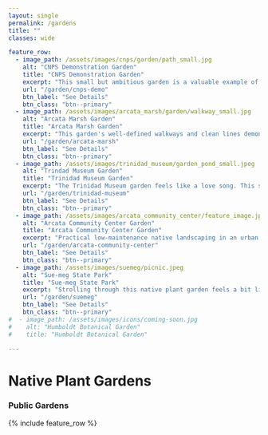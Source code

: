 ```yaml
---
layout: single
permalink: /gardens
title: ""
classes: wide

feature_row:
  - image_path: /assets/images/cnps/garden/path_small.jpg
    alt: "CNPS Demonstration Garden"
    title: "CNPS Demonstration Garden"
    excerpt: "This small but ambitious garden is a valuable example of what homeowners can accomplish on a small suburban lot."
    url: "/garden/cnps-demo"
    btn_label: "See Details"
    btn_class: "btn--primary"
  - image_path: /assets/images/arcata_marsh/garden/walkway_small.jpg
    alt: "Arcata Marsh Garden"
    title: "Arcata Marsh Garden"
    excerpt: "This garden's well-defined walkways and clean lines demonstrate how a native plant landscape can still look tidy and well-maintained."
    url: "/garden/arcata-marsh"
    btn_label: "See Details"
    btn_class: "btn--primary"
  - image_path: /assets/images/trinidad_museum/garden_pond_small.jpeg
    alt: "Trindad Museum Garden"
    title: "Trinidad Museum Garden"
    excerpt: "The Trinidad Museum garden feels like a love song. This sweet haven includes a small pond, bee hotel and meandering paths."
    url: "/garden/trinidad-museum"
    btn_label: "See Details"
    btn_class: "btn--primary"
  - image_path: /assets/images/arcata_community_center/feature_image.jpeg
    alt: "Arcata Community Center Garden"
    title: "Arcata Community Center Garden"
    excerpt: "Practical low-maintenance native landscaping in an urban setting. This small oasis is a glimpse of how native landscaping should redefine the way we use public spaces."
    url: "/garden/arcata-community-center"
    btn_label: "See Details"
    btn_class: "btn--primary"
  - image_path: /assets/images/suemeg/picnic.jpeg
    alt: "Sue-meg State Park"
    title: "Sue-meg State Park"
    excerpt: "Strolling through this native plant garden feels a bit like discovering a secret garden with its lush, sprawling vegetation. Located beside a reconstructed Yurok village."
    url: "/garden/suemeg"
    btn_label: "See Details"
    btn_class: "btn--primary"
#  - image_path: /assets/images/icons/coming-soon.jpg
#    alt: "Humboldt Botanical Garden"
#    title: "Humboldt Botanical Garden"

---
```


<h1>Native Plant Gardens</h1> 

<h3>Public Gardens</h3>
{% include feature_row %}



